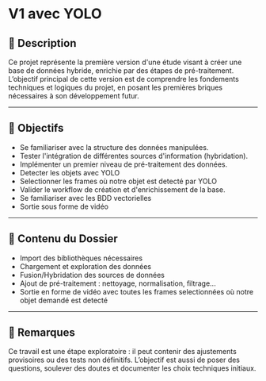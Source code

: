 # V1 avec YOLO

## 📘 Description

Ce projet représente la première version d'une étude visant à créer une base de données hybride, enrichie par des étapes de pré-traitement.
L’objectif principal de cette version est de comprendre les fondements techniques et logiques du projet, en posant les premières briques nécessaires à son développement futur.

---

## 🎯 Objectifs

- Se familiariser avec la structure des données manipulées.
- Tester l'intégration de différentes sources d'information (hybridation).
- Implémenter un premier niveau de pré-traitement des données.
- Detecter les objets avec YOLO
- Selectionner les frames où notre objet est detecté par YOLO
- Valider le workflow de création et d'enrichissement de la base.
- Se familiariser avec les BDD vectorielles
- Sortie sous forme de vidéo

---

## 📂 Contenu du Dossier

- Import des bibliothèques nécessaires
- Chargement et exploration des données
- Fusion/Hybridation des sources de données
- Ajout de pré-traitement : nettoyage, normalisation, filtrage...
- Sortie en forme de vidéo avec toutes les frames selectionnées où notre objet demandé est detecté

---

## 🚧 Remarques

Ce travail est une étape exploratoire : il peut contenir des ajustements provisoires ou des tests non définitifs.
L’objectif est aussi de poser des questions, soulever des doutes et documenter les choix techniques initiaux.
